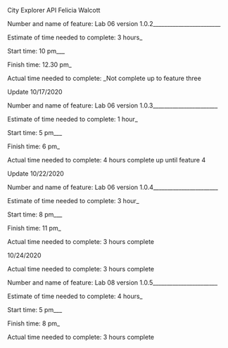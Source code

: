 City Explorer API
Felicia Walcott

Number and name of feature: Lab 06 version 1.0.2________________________

Estimate of time needed to complete: 3 hours_

Start time: 10 pm___

Finish time: 12.30 pm_

Actual time needed to complete: _Not complete up to feature three

Update 10/17/2020 

Number and name of feature: Lab 06 version 1.0.3_______________________

Estimate of time needed to complete: 1 hour_

Start time: 5 pm___

Finish time: 6 pm_ 

Actual time needed to complete: 4 hours complete up until feature 4

Update 10/22/2020 

Number and name of feature: Lab 06 version 1.0.4_______________________

Estimate of time needed to complete: 3 hour_

Start time: 8 pm___

Finish time: 11 pm_ 

Actual time needed to complete: 3 hours complete 
 
 
 10/24/2020 
 
 Actual time needed to complete: 3 hours complete

Number and name of feature: Lab 08 version 1.0.5_______________________

Estimate of time needed to complete: 4 hours_

Start time: 5 pm___

Finish time: 8 pm_

Actual time needed to complete: 3 hours complete
